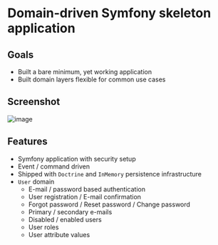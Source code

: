 # Domain-driven Symfony skeleton application

## Goals

- Built a bare minimum, yet working application
- Built domain layers flexible for common use cases

## Screenshot

![image](https://user-images.githubusercontent.com/1047696/31588014-2256f05a-b1ec-11e7-9a27-e0bc963041eb.png)

## Features

- Symfony application with security setup
- Event / command driven
- Shipped with `Doctrine` and `InMemory` persistence infrastructure
- `User` domain
  - E-mail / password based authentication
  - User registration / E-mail confirmation
  - Forgot password / Reset password / Change password
  - Primary / secondary e-mails
  - Disabled / enabled users
  - User roles
  - User attribute values

